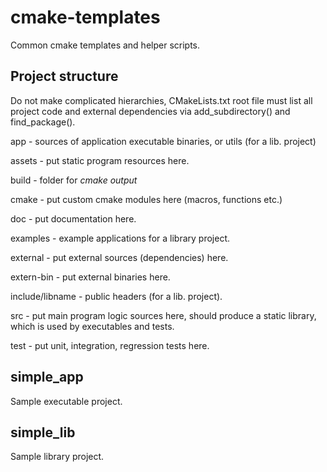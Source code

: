 # cmake-templates
Common cmake templates and helper scripts.

## Project structure
Do not make complicated hierarchies, CMakeLists.txt root file must list
all project code and external dependencies via add_subdirectory() and
find_package().

app - sources of application executable binaries, or utils (for a lib. project)

assets - put static program resources here.

build - folder for *cmake output*

cmake - put custom cmake modules here (macros, functions etc.)

doc - put documentation here.

examples - example applications for a library project.

external - put external sources (dependencies) here. 

extern-bin - put external binaries here.

include/libname - public headers (for a lib. project).

src - put main program logic sources here, should produce a static library,
which is used by executables and tests.

test - put unit, integration, regression tests here.

## simple_app
Sample executable project.

## simple_lib
Sample library project.